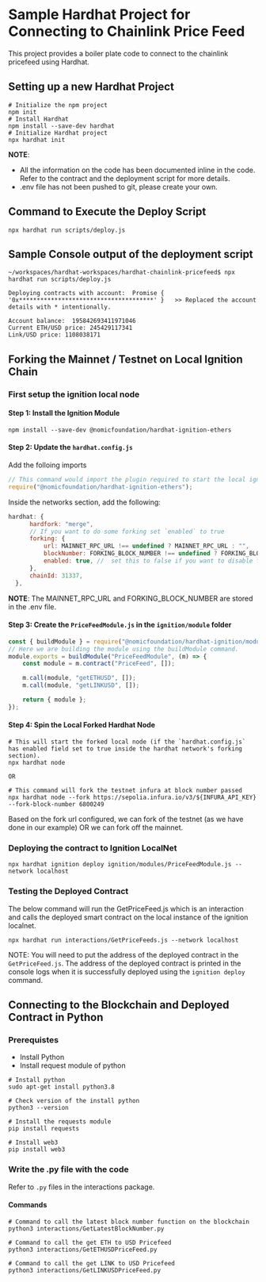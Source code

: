# Sample Hardhat Project for Connecting to Chainlink Price Feed

This project provides a boiler plate code to connect to the chainlink pricefeed using Hardhat.

## Setting up a new Hardhat Project

```shell
# Initialize the npm project
npm init
# Install Hardhat
npm install --save-dev hardhat
# Initialize Hardhat project 
npx hardhat init
```

**NOTE**:

- All the information on the code has been documented inline in the code. Refer to the contract and the deployment script for more details.
- .env file has not been pushed to git, please create your own.

## Command to Execute the Deploy Script

```shell
npx hardhat run scripts/deploy.js 
```

## Sample Console output of the deployment script

```shell
~/workspaces/hardhat-workspaces/hardhat-chainlink-pricefeed$ npx hardhat run scripts/deploy.js 

Deploying contracts with account:  Promise { '0x**************************************' }   >> Replaced the account details with * intentionally.

Account balance:  195842693411971046
Current ETH/USD price: 245429117341
Link/USD price: 1108038171
```

## Forking the Mainnet / Testnet on Local Ignition Chain

### First setup the ignition local node

#### Step 1: Install the Ignition Module

```shell
npm install --save-dev @nomicfoundation/hardhat-ignition-ethers
```

#### Step 2: Update the `hardhat.config.js`

Add the folloing imports

```js
// This command would import the plugin required to start the local ignition chain.
require("@nomicfoundation/hardhat-ignition-ethers");
```

Inside the networks section, add the following:

```js
hardhat: {
      hardfork: "merge",
      // If you want to do some forking set `enabled` to true
      forking: {
          url: MAINNET_RPC_URL !== undefined ? MAINNET_RPC_URL : "",
          blockNumber: FORKING_BLOCK_NUMBER !== undefined ? FORKING_BLOCK_NUMBER : "",
          enabled: true, //  set this to false if you want to disable forking
      },
      chainId: 31337,
  },
  ```

**NOTE**: The MAINNET_RPC_URL and FORKING_BLOCK_NUMBER are stored in the .env file.

#### Step 3: Create the `PriceFeedModule.js` in the `ignition/module` folder

```js
const { buildModule } = require("@nomicfoundation/hardhat-ignition/modules");
// Here we are building the module using the buildModule command. 
module.exports = buildModule("PriceFeedModule", (m) => {
    const module = m.contract("PriceFeed", []);

    m.call(module, "getETHUSD", []);
    m.call(module, "getLINKUSD", []);

    return { module };
});
```

#### Step 4: Spin the Local Forked Hardhat Node

```shell
# This will start the forked local node (if the `hardhat.config.js` has enabled field set to true inside the hardhat network's forking section).
npx hardhat node

OR 

# This command will fork the testnet infura at block number passed
npx hardhat node --fork https://sepolia.infura.io/v3/${INFURA_API_KEY} --fork-block-number 6800249

```

Based on the fork url configured, we can fork of the testnet (as we have done in our example) OR we can fork off the mainnet.

### Deploying the contract to Ignition LocalNet

```shell
npx hardhat ignition deploy ignition/modules/PriceFeedModule.js --network localhost
```

### Testing the Deployed Contract

The below command will run the GetPriceFeed.js which is an interaction and calls the deployed smart contract on the local instance of the ignition localnet.

```shell
npx hardhat run interactions/GetPriceFeeds.js --network localhost
```

NOTE: You will need to put the address of the deployed contract in the `GetPriceFeed.js`. The address of the deployed contract is printed in the console logs when it is successfully deployed using the `ignition deploy` command.

## Connecting to the Blockchain and Deployed Contract in Python

### Prerequistes

- Install Python
- Install request module of python

```shell
# Install python
sudo apt-get install python3.8

# Check version of the install python
python3 --version

# Install the requests module
pip install requests

# Install web3
pip install web3

```

### Write the .py file with the code

Refer to `.py` files in the interactions package.

#### Commands

```shell
# Command to call the latest block number function on the blockchain
python3 interactions/GetLatestBlockNumber.py 

# Command to call the get ETH to USD Pricefeed
python3 interactions/GetETHUSDPriceFeed.py 

# Command to call the get LINK to USD Pricefeed
python3 interactions/GetLINKUSDPriceFeed.py 
```

